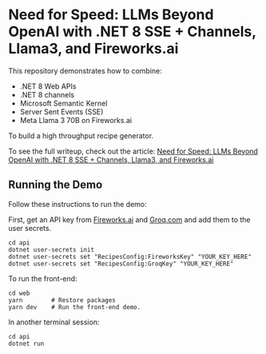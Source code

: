 # Need for Speed: LLMs Beyond OpenAI with .NET 8 SSE + Channels, Llama3, and Fireworks.ai

This repository demonstrates how to combine:

- .NET 8 Web APIs
- .NET 8 channels
- Microsoft Semantic Kernel
- Server Sent Events (SSE)
- Meta Llama 3 70B on Fireworks.ai

To build a high throughput recipe generator.

To see the full writeup, check out the article: [Need for Speed: LLMs Beyond OpenAI with .NET 8 SSE + Channels, Llama3, and Fireworks.ai](https://chrlschn.dev/blog/2024/05/need-for-speed-llms-beyond-openai-w-dotnet-sse-channels-llama3-fireworks-ai)

## Running the Demo

Follow these instructions to run the demo:

First, get an API key from [Fireworks.ai](https://fireworks.ai) and [Groq.com](https://groq.com) and add them to the user secrets.

```shell
cd api
dotnet user-secrets init
dotnet user-secrets set "RecipesConfig:FireworksKey" "YOUR_KEY_HERE"
dotnet user-secrets set "RecipesConfig:GroqKey" "YOUR_KEY_HERE"
```

To run the front-end:

```shell
cd web
yarn        # Restore packages
yarn dev    # Run the front-end demo.
```

In another terminal session:

```shell
cd api
dotnet run
```
